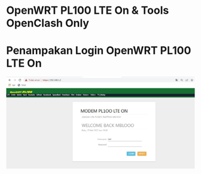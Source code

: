 # OpenWRT PL100 LTE On & Tools OpenClash Only  

# Penampakan Login OpenWRT PL100 LTE On
![be](https://raw.githubusercontent.com/boychongzen18/Modem_PL100_LTE-On/main/login.jpg)
